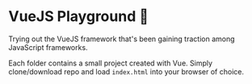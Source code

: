 # VueJS Playground 🐛

Trying out the VueJS framework that's been gaining traction among JavaScript frameworks.

Each folder contains a small project created with Vue. Simply clone/download repo and load `index.html` into your browser of choice.